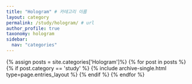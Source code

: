 ```yaml
---
title: "Hologram" # 카테고리 이름
layout: category
permalink: /study/hologram/ # url
author_profile: true
taxonomy: hologram
sidebar:
  nav: "categories"
---
```


{% assign posts = site.categories['Hologram']%}
{% for post in posts %}
  {% if post.category == 'study' %}
    {% include archive-single.html type=page.entries_layout %}
  {% endif %}
{% endfor %}
